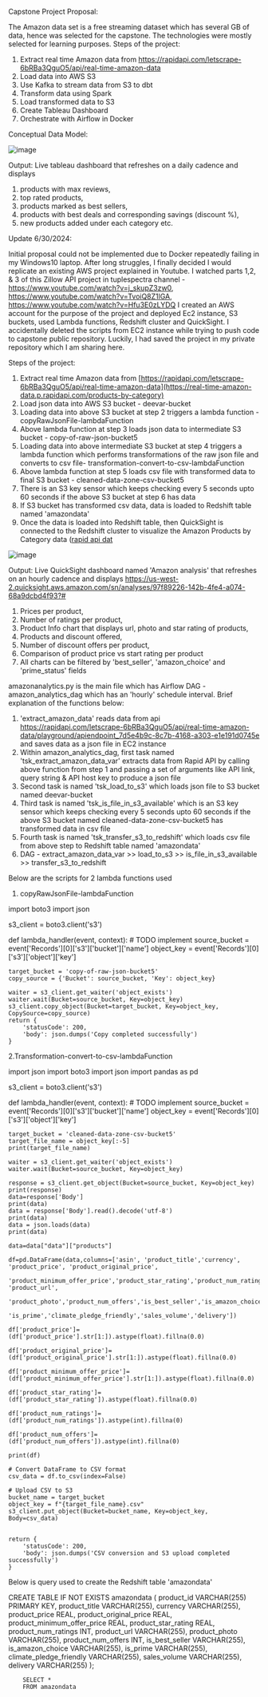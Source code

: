 Capstone Project Proposal:

The Amazon data set is a free streaming dataset which has several GB of data, hence was selected for the capstone.
The technologies were mostly selected for learning purposes.
Steps of the project:
1.	Extract real time Amazon data from https://rapidapi.com/letscrape-6bRBa3QguO5/api/real-time-amazon-data
2.	Load data into AWS S3
3.	Use Kafka to stream data from S3 to dbt
4.	Transform data using Spark 
5.	Load transformed data to S3
6.	Create Tableau Dashboard
7.	Orchestrate with Airflow in Docker
   
Conceptual Data Model:

![image](https://github.com/DataExpert-ZachWilson-V4/capstone-project-deeptivarghese/assets/31417684/6327726c-4070-4c00-912b-7ec92118d631)

 
Output:
Live tableau dashboard that refreshes on a daily cadence and displays 
1.	products with max reviews, 
2.	top rated products, 
3.	products marked as best sellers, 
4.	products with best deals and corresponding savings (discount %), 
5.	new products added under each category etc.


Update 6/30/2024:

Initial proposal could not be implemented due to Docker repeatedly failing in my Windows10 laptop.
After long struggles, I finally decided I would  replicate an existing AWS project explained in Youtube. I watched parts 1,2, & 3 of this Zillow API project in tuplespectra channel - https://www.youtube.com/watch?v=j_skupZ3zw0, https://www.youtube.com/watch?v=TvoiQ8Z1lGA, https://www.youtube.com/watch?v=Hfu3E0zLYDQ
I created an AWS account for the purpose of the project and deployed Ec2 instance, S3 buckets, used Lambda functions, Redshift cluster and QuickSight.
I accidentally deleted the scripts from EC2 instance while trying to push code to capstone public repository. Luckily, I had saved the project in my private repository which I am sharing here.

Steps of the project:
1.	Extract real time Amazon data from [https://rapidapi.com/letscrape-6bRBa3QguO5/api/real-time-amazon-data](https://real-time-amazon-data.p.rapidapi.com/products-by-category) 
2.	Load json data into AWS S3 bucket - deevar-bucket
3.	Loading data into above S3 bucket at step 2 triggers a lambda function - copyRawJsonFile-lambdaFunction
4.	Above lambda function at step 3 loads json data to intermediate S3 bucket - copy-of-raw-json-bucket5
5.	Loading data into above intermediate S3 bucket at step 4 triggers a lambda function which performs transformations of the raw json file and converts to csv file- transformation-convert-to-csv-lambdaFunction
6.	Above lambda function at step 5 loads csv file with transformed data to final S3 bucket - cleaned-data-zone-csv-bucket5
7.	There is an S3 key sensor which keeps checking every 5 seconds upto 60 seconds if the above S3 bucket at step 6 has data
8.	If S3 bucket has transformed csv data, data is loaded to Redshift table named 'amazondata'
9.	Once the data is loaded into Redshift table, then QuickSight is connected to the Redshift cluster to visualize the Amazon Products by Category data ([rapid api dat](https://rapidapi.com/letscrape-6bRBa3QguO5/api/real-time-amazon-data/playground/apiendpoint_7d5e4b9c-8c7b-4168-a303-e1e191d0745e)
    

![image](https://github.com/DeeptiVarghese/ubuntu/assets/31417684/366798a8-6ede-4c75-9a43-ff39c06f1e31)

Output:
Live QuickSight dashboard named 'Amazon analysis' that refreshes on an hourly cadence and displays https://us-west-2.quicksight.aws.amazon.com/sn/analyses/97f89226-142b-4fe4-a074-68a9dcbd4f93?#
1.	Prices per product, 
2.	Number of ratings per product, 
3.	Product Info chart that displays url, photo and star rating  of products, 
4.	Products and discount offered, 
5.	Number of discount offers per product,
6.	Comparison of product price vs start rating per product
7.	All charts can be filtered by 'best_seller', 'amazon_choice' and 'prime_status' fields



amazonanalytics.py is the main file which has Airflow DAG - amazon_analytics_dag which has an 'hourly' schedule interval. Brief explanation of the functions below:
1. 'extract_amazon_data' reads data from api https://rapidapi.com/letscrape-6bRBa3QguO5/api/real-time-amazon-data/playground/apiendpoint_7d5e4b9c-8c7b-4168-a303-e1e191d0745e and saves data as a json file in EC2 instance
2. Within amazon_analytics_dag, first task named 'tsk_extract_amazon_data_var' extracts data from Rapid API by calling above function from step 1 and passing a set of arguments like API link, query string & API host key to produce a json file 
3. Second task is named 'tsk_load_to_s3' which loads json file to S3 bucket named deevar-bucket
4. Third task is named 'tsk_is_file_in_s3_available' which is an S3 key sensor which keeps checking every 5 seconds upto 60 seconds if the above S3 bucket named cleaned-data-zone-csv-bucket5 has transformed data in csv file
5. Fourth task is named 'tsk_transfer_s3_to_redshift' which loads csv file from above step to Redshift table named 'amazondata' 
6. DAG - extract_amazon_data_var >> load_to_s3 >> is_file_in_s3_available >> transfer_s3_to_redshift


Below are the scripts for 2 lambda functions used 

1. copyRawJsonFile-lambdaFunction

import boto3
import json

s3_client = boto3.client('s3')

def lambda_handler(event, context):
    # TODO implement
    source_bucket = event['Records'][0]['s3']['bucket']['name']
    object_key = event['Records'][0]['s3']['object']['key']
   
    
    target_bucket = 'copy-of-raw-json-bucket5'
    copy_source = {'Bucket': source_bucket, 'Key': object_key}
   
    waiter = s3_client.get_waiter('object_exists')
    waiter.wait(Bucket=source_bucket, Key=object_key)
    s3_client.copy_object(Bucket=target_bucket, Key=object_key, CopySource=copy_source)
    return {
        'statusCode': 200,
        'body': json.dumps('Copy completed successfully')
    }

2.Transformation-convert-to-csv-lambdaFunction

import json
import boto3
import json
import pandas as pd

s3_client = boto3.client('s3')

def lambda_handler(event, context):
    # TODO implement
    source_bucket = event['Records'][0]['s3']['bucket']['name']
    object_key = event['Records'][0]['s3']['object']['key']
    
    target_bucket = 'cleaned-data-zone-csv-bucket5'
    target_file_name = object_key[:-5]
    print(target_file_name)
   
    waiter = s3_client.get_waiter('object_exists')
    waiter.wait(Bucket=source_bucket, Key=object_key)
    
    response = s3_client.get_object(Bucket=source_bucket, Key=object_key)
    print(response)
    data=response['Body']
    print(data)
    data = response['Body'].read().decode('utf-8')
    print(data)
    data = json.loads(data)
    print(data)

    data=data["data"]["products"]
   
    df=pd.DataFrame(data,columns=['asin', 'product_title','currency', 'product_price', 'product_original_price',
                     'product_minimum_offer_price','product_star_rating','product_num_ratings', 'product_url',
                     'product_photo','product_num_offers','is_best_seller','is_amazon_choice',
                     'is_prime','climate_pledge_friendly','sales_volume','delivery'])
   
    df['product_price']=(df['product_price'].str[1:]).astype(float).fillna(0.0)

    df['product_original_price']=(df['product_original_price'].str[1:]).astype(float).fillna(0.0)

    df['product_minimum_offer_price']=(df['product_minimum_offer_price'].str[1:]).astype(float).fillna(0.0)

    df['product_star_rating']=(df['product_star_rating']).astype(float).fillna(0.0)
    
    df['product_num_ratings']=(df['product_num_ratings']).astype(int).fillna(0)

    df['product_num_offers']=(df['product_num_offers']).astype(int).fillna(0)
   
    print(df)
    
    # Convert DataFrame to CSV format
    csv_data = df.to_csv(index=False)
    
    # Upload CSV to S3
    bucket_name = target_bucket
    object_key = f"{target_file_name}.csv"
    s3_client.put_object(Bucket=bucket_name, Key=object_key, Body=csv_data)
    
    
    return {
        'statusCode': 200,
        'body': json.dumps('CSV conversion and S3 upload completed successfully')
    }


Below is query used to create the Redshift table 'amazondata'

CREATE TABLE IF NOT EXISTS amazondata (
        product_id VARCHAR(255) PRIMARY KEY,
        product_title VARCHAR(255),
        currency VARCHAR(255),
        product_price REAL,
        product_original_price REAL,
        product_minimum_offer_price REAL,
        product_star_rating REAL,
        product_num_ratings INT,
        product_url VARCHAR(255),
        product_photo VARCHAR(255),
        product_num_offers INT,
        is_best_seller VARCHAR(255),
        is_amazon_choice VARCHAR(255),
        is_prime VARCHAR(255),
        climate_pledge_friendly VARCHAR(255),
        sales_volume VARCHAR(255),
        delivery VARCHAR(255)
        );

      
        SELECT *
        FROM amazondata




